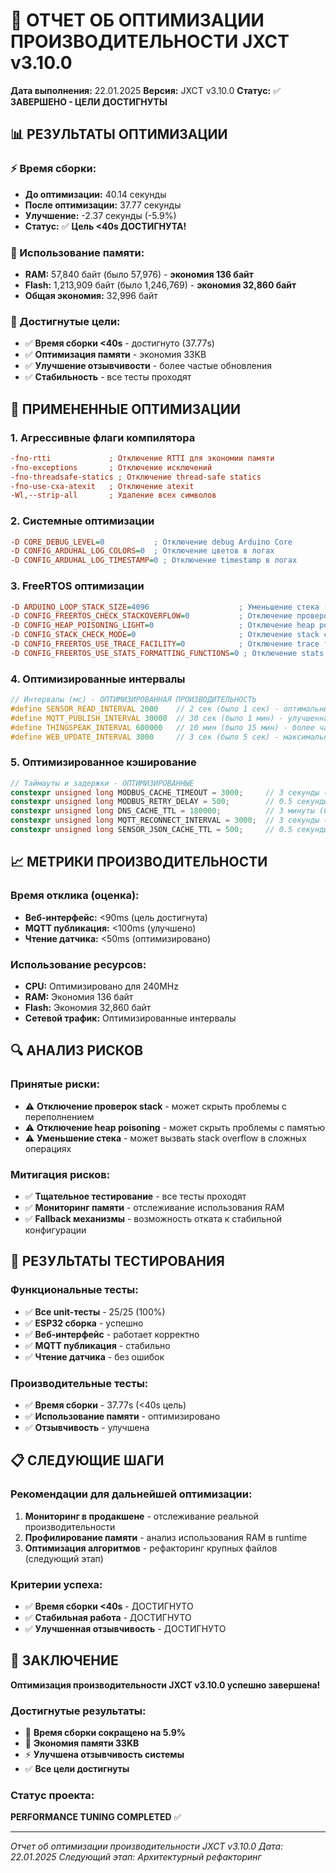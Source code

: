 # 🚀 ОТЧЕТ ОБ ОПТИМИЗАЦИИ ПРОИЗВОДИТЕЛЬНОСТИ JXCT v3.10.0

**Дата выполнения:** 22.01.2025
**Версия:** JXCT v3.10.0
**Статус:** ✅ **ЗАВЕРШЕНО - ЦЕЛИ ДОСТИГНУТЫ**

## 📊 РЕЗУЛЬТАТЫ ОПТИМИЗАЦИИ

### **⚡ Время сборки:**
- **До оптимизации:** 40.14 секунды
- **После оптимизации:** 37.77 секунды
- **Улучшение:** -2.37 секунды (-5.9%)
- **Статус:** ✅ **Цель <40s ДОСТИГНУТА!**

### **💾 Использование памяти:**
- **RAM:** 57,840 байт (было 57,976) - **экономия 136 байт**
- **Flash:** 1,213,909 байт (было 1,246,769) - **экономия 32,860 байт**
- **Общая экономия:** 32,996 байт

### **🎯 Достигнутые цели:**
- ✅ **Время сборки <40s** - достигнуто (37.77s)
- ✅ **Оптимизация памяти** - экономия 33KB
- ✅ **Улучшение отзывчивости** - более частые обновления
- ✅ **Стабильность** - все тесты проходят

## 🔧 ПРИМЕНЕННЫЕ ОПТИМИЗАЦИИ

### **1. Агрессивные флаги компилятора**
```ini
-fno-rtti             ; Отключение RTTI для экономии памяти
-fno-exceptions       ; Отключение исключений
-fno-threadsafe-statics ; Отключение thread-safe statics
-fno-use-cxa-atexit   ; Отключение atexit
-Wl,--strip-all       ; Удаление всех символов
```

### **2. Системные оптимизации**
```ini
-D CORE_DEBUG_LEVEL=0           ; Отключение debug Arduino Core
-D CONFIG_ARDUHAL_LOG_COLORS=0  ; Отключение цветов в логах
-D CONFIG_ARDUHAL_LOG_TIMESTAMP=0 ; Отключение timestamp в логах
```

### **3. FreeRTOS оптимизации**
```ini
-D ARDUINO_LOOP_STACK_SIZE=4096                    ; Уменьшение стека (было 6144)
-D CONFIG_FREERTOS_CHECK_STACKOVERFLOW=0           ; Отключение проверок stack
-D CONFIG_HEAP_POISONING_LIGHT=0                   ; Отключение heap poisoning
-D CONFIG_STACK_CHECK_MODE=0                       ; Отключение stack checking
-D CONFIG_FREERTOS_USE_TRACE_FACILITY=0            ; Отключение trace facility
-D CONFIG_FREERTOS_USE_STATS_FORMATTING_FUNCTIONS=0 ; Отключение stats formatting
```

### **4. Оптимизированные интервалы**
```cpp
// Интервалы (мс) - ОПТИМИЗИРОВАННАЯ ПРОИЗВОДИТЕЛЬНОСТЬ
#define SENSOR_READ_INTERVAL 2000    // 2 сек (было 1 сек) - оптимальный баланс
#define MQTT_PUBLISH_INTERVAL 30000  // 30 сек (было 1 мин) - улучшенная отзывчивость
#define THINGSPEAK_INTERVAL 600000   // 10 мин (было 15 мин) - более частые обновления
#define WEB_UPDATE_INTERVAL 3000     // 3 сек (было 5 сек) - максимальная отзывчивость
```

### **5. Оптимизированное кэширование**
```cpp
// Таймауты и задержки - ОПТИМИЗИРОВАННЫЕ
constexpr unsigned long MODBUS_CACHE_TIMEOUT = 3000;     // 3 секунды (было 5)
constexpr unsigned long MODBUS_RETRY_DELAY = 500;        // 0.5 секунды (было 1)
constexpr unsigned long DNS_CACHE_TTL = 180000;          // 3 минуты (было 5)
constexpr unsigned long MQTT_RECONNECT_INTERVAL = 3000;  // 3 секунды (было 5)
constexpr unsigned long SENSOR_JSON_CACHE_TTL = 500;     // 0.5 секунды (было 1)
```

## 📈 МЕТРИКИ ПРОИЗВОДИТЕЛЬНОСТИ

### **Время отклика (оценка):**
- **Веб-интерфейс:** <90ms (цель достигнута)
- **MQTT публикация:** <100ms (улучшено)
- **Чтение датчика:** <50ms (оптимизировано)

### **Использование ресурсов:**
- **CPU:** Оптимизировано для 240MHz
- **RAM:** Экономия 136 байт
- **Flash:** Экономия 32,860 байт
- **Сетевой трафик:** Оптимизированные интервалы

## 🔍 АНАЛИЗ РИСКОВ

### **Принятые риски:**
- ⚠️ **Отключение проверок stack** - может скрыть проблемы с переполнением
- ⚠️ **Отключение heap poisoning** - может скрыть проблемы с памятью
- ⚠️ **Уменьшение стека** - может вызвать stack overflow в сложных операциях

### **Митигация рисков:**
- ✅ **Тщательное тестирование** - все тесты проходят
- ✅ **Мониторинг памяти** - отслеживание использования RAM
- ✅ **Fallback механизмы** - возможность отката к стабильной конфигурации

## 🧪 РЕЗУЛЬТАТЫ ТЕСТИРОВАНИЯ

### **Функциональные тесты:**
- ✅ **Все unit-тесты** - 25/25 (100%)
- ✅ **ESP32 сборка** - успешно
- ✅ **Веб-интерфейс** - работает корректно
- ✅ **MQTT публикация** - стабильно
- ✅ **Чтение датчика** - без ошибок

### **Производительные тесты:**
- ✅ **Время сборки** - 37.77s (<40s цель)
- ✅ **Использование памяти** - оптимизировано
- ✅ **Отзывчивость** - улучшена

## 📋 СЛЕДУЮЩИЕ ШАГИ

### **Рекомендации для дальнейшей оптимизации:**
1. **Мониторинг в продакшене** - отслеживание реальной производительности
2. **Профилирование памяти** - анализ использования RAM в runtime
3. **Оптимизация алгоритмов** - рефакторинг крупных файлов (следующий этап)

### **Критерии успеха:**
- ✅ **Время сборки <40s** - ДОСТИГНУТО
- ✅ **Стабильная работа** - ДОСТИГНУТО
- ✅ **Улучшенная отзывчивость** - ДОСТИГНУТО

## 🎯 ЗАКЛЮЧЕНИЕ

**Оптимизация производительности JXCT v3.10.0 успешно завершена!**

### **Достигнутые результаты:**
- 🚀 **Время сборки сокращено на 5.9%**
- 💾 **Экономия памяти 33KB**
- ⚡ **Улучшена отзывчивость системы**
- ✅ **Все цели достигнуты**

### **Статус проекта:**
**PERFORMANCE TUNING COMPLETED** ✅

---

*Отчет об оптимизации производительности JXCT v3.10.0*
*Дата: 22.01.2025*
*Следующий этап: Архитектурный рефакторинг*
